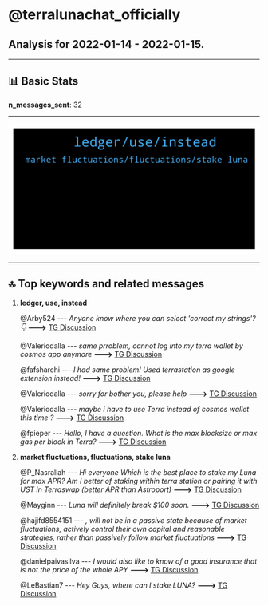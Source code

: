 # **@terralunachat_officially**
 ## Analysis for **2022-01-14** - **2022-01-15**.

---

## 📊 **Basic Stats**

**n_messages_sent**: 32

---
![wordcloud](terralunachat_officially_1Days_wordcloud.png)

---


## 🔝 **Top keywords and related messages**

1. **ledger, use, instead**

    @Arby524 --- *Anyone know where you can select 'correct my strings'? 👇* **--->** [TG Discussion](https://t.me/terralunachat_officially/23701)

    @Valeriodalla --- *same prroblem, cannot log into my terra wallet by cosmos app anymore* **--->** [TG Discussion](https://t.me/terralunachat_officially/23640)

    @fafsharchi --- *I had same problem! Used terrastation as google extension instead!* **--->** [TG Discussion](https://t.me/terralunachat_officially/23551)

    @Valeriodalla --- *sorry for bother you, please help* **--->** [TG Discussion](https://t.me/terralunachat_officially/23660)

    @Valeriodalla --- *maybe i have to use Terra instead of cosmos wallet this time ?* **--->** [TG Discussion](https://t.me/terralunachat_officially/23653)

    @fpieper --- *Hello, I have a question. What is the max blocksize or max gas per block in Terra?* **--->** [TG Discussion](https://t.me/terralunachat_officially/23634)

2. **market fluctuations, fluctuations, stake luna**

    @P_Nasrallah --- *Hi everyone Which is the best place to stake my Luna for max APR?  Am I better of staking within terra station or pairing it with UST in Terraswap (better APR than Astroport)* **--->** [TG Discussion](https://t.me/terralunachat_officially/23595)

    @Mayginn --- *Luna will definitely break $100 soon.* **--->** [TG Discussion](https://t.me/terralunachat_officially/23631)

    @hajifd8554151 --- *, will not be in a passive state because of market fluctuations, actively control their own capital and reasonable strategies, rather than passively follow market fluctuations* **--->** [TG Discussion](https://t.me/terralunachat_officially/23578)

    @danielpaivasilva --- *I would also like to know of a good insurance that is not the price of the whole APY* **--->** [TG Discussion](https://t.me/terralunachat_officially/23574)

    @LeBastian7 --- *Hey Guys, where can I stake LUNA?* **--->** [TG Discussion](https://t.me/terralunachat_officially/23573)

